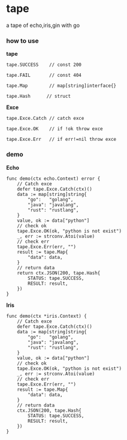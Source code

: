# tape
a tape of echo,iris,gin with go

### how to use

**tape**

    tape.SUCCESS    // const 200

    tape.FAIL       // const 404

    tape.Map        // map[string]interface{}

    tape.Hash      // struct

**Exce**

    tape.Exce.Catch // catch exce

    tape.Exce.OK    // if !ok throw exce

    tape.Exce.Err   // if err!=nil throw exce


### demo

**Echo**

```
func demo(ctx echo.Context) error {
	// Catch exce
	defer tape.Exce.Catch(ctx)()
	data := map[string]string{
		"go":   "golang",
		"java": "javalang",
		"rust": "rustlang",
	}
	value, ok := data["python"]
	// check ok
	tape.Exce.OK(ok, "python is not exist")
	_, err := strconv.Atoi(value)
	// check err
	tape.Exce.Err(err, "")
	result := tape.Map{
		"data": data,
	}
	// return data
	return ctx.JSON(200, tape.Hash{
		STATUS: tape.SUCCESS,
		RESULT: result,
	})
}
```

**Iris**

```
func demo(ctx *iris.Context) {
	// Catch exce
	defer tape.Exce.Catch(ctx)()
	data := map[string]string{
		"go":   "golang",
		"java": "javalang",
		"rust": "rustlang",
	}
	value, ok := data["python"]
	// check ok
	tape.Exce.OK(ok, "python is not exist")
	_, err := strconv.Atoi(value)
	// check err
	tape.Exce.Err(err, "")
	result := tape.Map{
		"data": data,
	}
	// return data
	ctx.JSON(200, tape.Hash{
		STATUS: tape.SUCCESS,
		RESULT: result,
	})
}
```
